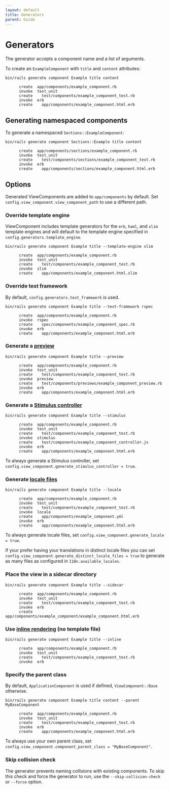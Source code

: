 ```yaml
---
layout: default
title: Generators
parent: Guide
---
```


# Generators

The generator accepts a component name and a list of arguments.

To create an `ExampleComponent` with `title` and `content` attributes:

```console
bin/rails generate component Example title content

      create  app/components/example_component.rb
      invoke  test_unit
      create    test/components/example_component_test.rb
      invoke  erb
      create    app/components/example_component.html.erb
```

## Generating namespaced components

To generate a namespaced `Sections::ExampleComponent`:

```console
bin/rails generate component Sections::Example title content

      create  app/components/sections/example_component.rb
      invoke  test_unit
      create    test/components/sections/example_component_test.rb
      invoke  erb
      create    app/components/sections/example_component.html.erb
```

## Options

Generated ViewComponents are added to `app/components` by default. Set `config.view_component.view_component_path` to use a different path.

### Override template engine

ViewComponent includes template generators for the `erb`, `haml`, and `slim` template engines and will default to the template engine specified in `config.generators.template_engine`.

```console
bin/rails generate component Example title --template-engine slim

      create  app/components/example_component.rb
      invoke  test_unit
      create    test/components/example_component_test.rb
      invoke  slim
      create    app/components/example_component.html.slim
```

### Override test framework

By default, `config.generators.test_framework` is used.

```console
bin/rails generate component Example title --test-framework rspec

      create  app/components/example_component.rb
      invoke  rspec
      create    spec/components/example_component_spec.rb
      invoke  erb
      create    app/components/example_component.html.erb
```

### Generate a [preview](/guide/previews.html)

```console
bin/rails generate component Example title --preview

      create  app/components/example_component.rb
      invoke  test_unit
      create    test/components/example_component_test.rb
      invoke  preview
      create    test/components/previews/example_component_preview.rb
      invoke  erb
      create    app/components/example_component.html.erb
```

### Generate a [Stimulus controller](/guide/javascript_and_css.html#stimulus)

```console
bin/rails generate component Example title --stimulus

      create  app/components/example_component.rb
      invoke  test_unit
      create    test/components/example_component_test.rb
      invoke  stimulus
      create    test/components/example_component_controller.js
      invoke  erb
      create    app/components/example_component.html.erb
```

To always generate a Stimulus controller, set `config.view_component.generate_stimulus_controller = true`.

### Generate [locale files](/guide/translations.html)

```console
bin/rails generate component Example title --locale

      create  app/components/example_component.rb
      invoke  test_unit
      create    test/components/example_component_test.rb
      invoke  locale
      create    app/components/example_component.yml
      invoke  erb
      create    app/components/example_component.html.erb
```

To always generate locale files, set `config.view_component.generate_locale = true`.

If your prefer having your translations in distinct locale files you can set `config.view_component.generate_distinct_locale_files = true` to generate as many files as configured in `I18n.available_locales`.

### Place the view in a sidecar directory

```console
bin/rails generate component Example title --sidecar

      create  app/components/example_component.rb
      invoke  test_unit
      create    test/components/example_component_test.rb
      invoke  erb
      create    app/components/example_component/example_component.html.erb
```

### Use [inline rendering](/guide/templates.html#inline) (no template file)

```console
bin/rails generate component Example title --inline

      create  app/components/example_component.rb
      invoke  test_unit
      create    test/components/example_component_test.rb
      invoke  erb
```

### Specify the parent class

By default, `ApplicationComponent` is used if defined, `ViewComponent::Base` otherwise.

```console
bin/rails generate component Example title content --parent MyBaseComponent

      create  app/components/example_component.rb
      invoke  test_unit
      create    test/components/example_component_test.rb
      invoke  erb
      create    app/components/example_component.html.erb
```

To always use your own parent class, set `config.view_component.component_parent_class = "MyBaseComponent"`.

### Skip collision check

The generator prevents naming collisions with existing components. To skip this check and force the generator to run, use the `--skip-collision-check` or `--force` option.
